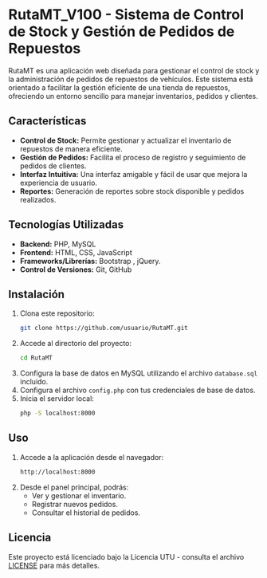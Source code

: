 # RutaMT_V100 - Sistema de Control de Stock y Gestión de Pedidos de Repuestos

RutaMT es una aplicación web diseñada para gestionar el control de stock y la administración de pedidos de repuestos de vehículos. Este sistema está orientado a facilitar la gestión eficiente de una tienda de repuestos, ofreciendo un entorno sencillo para manejar inventarios, pedidos y clientes.

## Características

- **Control de Stock:** Permite gestionar y actualizar el inventario de repuestos de manera eficiente.
- **Gestión de Pedidos:** Facilita el proceso de registro y seguimiento de pedidos de clientes.
- **Interfaz Intuitiva:** Una interfaz amigable y fácil de usar que mejora la experiencia de usuario.
- **Reportes:** Generación de reportes sobre stock disponible y pedidos realizados.

## Tecnologías Utilizadas

- **Backend:** PHP, MySQL
- **Frontend:** HTML, CSS, JavaScript
- **Frameworks/Librerías:** Bootstrap , jQuery.
- **Control de Versiones:** Git, GitHub

## Instalación

1. Clona este repositorio:
   ```bash
   git clone https://github.com/usuario/RutaMT.git
2. Accede al directorio del proyecto:
   ```bash
   cd RutaMT
   ```
3. Configura la base de datos en MySQL utilizando el archivo `database.sql` incluido.
4. Configura el archivo `config.php` con tus credenciales de base de datos.
5. Inicia el servidor local:
   ```bash
   php -S localhost:8000
   ```

## Uso

1. Accede a la aplicación desde el navegador:
   ```bash
   http://localhost:8000

2. Desde el panel principal, podrás:
   - Ver y gestionar el inventario.
   - Registrar nuevos pedidos.
   - Consultar el historial de pedidos.

## Licencia

Este proyecto está licenciado bajo la Licencia UTU - consulta el archivo [LICENSE](LICENSE) para más detalles.
